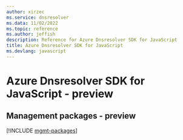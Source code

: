 ```yaml
---
author: xirzec
ms.service: dnsresolver
ms.data: 11/02/2022
ms.topic: reference
ms.author: jeffish
description: Reference for Azure Dnsresolver SDK for JavaScript
title: Azure Dnsresolver SDK for JavaScript
ms.devlang: javascript
---
```

# Azure Dnsresolver SDK for JavaScript - preview

## Management packages - preview
[!INCLUDE [mgmt-packages](dnsresolver-mgmt-index.md)]